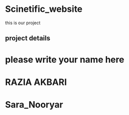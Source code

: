 # Scinetific_website
this is our project 
## project details
# please write your name here
# RAZIA AKBARI
# Sara_Nooryar